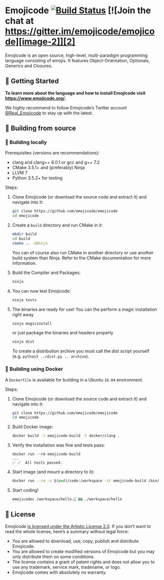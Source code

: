 # Emojicode [![Build Status](https://travis-ci.org/emojicode/emojicode.svg?branch=master)](https://travis-ci.org/emojicode/emojicode) [![Join the chat at https://gitter.im/emojicode/emojicode][image-2]][2]

Emojicode is an open source, high-level, multi-paradigm
programming language consisting of emojis. It features Object-Orientation, Optionals, Generics and Closures.

## 🏁 Getting Started

**To learn more about the language and how to install Emojicode visit https://www.emojicode.org/.**

We highly recommend to follow Emojicode’s Twitter account [@Real\_Emojicode][6] to stay up with the latest.

## 🔨 Building from source

### 🏡 Building locally

Prerequisites (versions are recommendations):

- clang and clang++ 6.0.1 or gcc and g++ 7.2
- CMake 3.5.1+ and (preferably) Ninja
- LLVM 7
- Python 3.5.2+ for testing

Steps:

1. Clone Emojicode (or download the source code and extract it) and navigate
  into it:

   ```sh
   git clone https://github.com/emojicode/emojicode
   cd emojicode
   ```

2. Create a `build` directory and run CMake in it:

   ```sh
   mkdir build
   cd build
   cmake .. -GNinja
   ```

   You can of course also run CMake in another directory or use another build
   system than Ninja. Refer to the CMake documentation for more information.

3. Build the Compiler and Packages:

   ```sh
   ninja
   ```

4. You can now test Emojicode:

   ```sh
   ninja tests
   ```

5. The binaries are ready for use!
   You can the perform a magic installation right away

   ```sh
   ninja magicinstall
   ```

   or just package the binaries and headers properly

   ```sh
   ninja dist
   ```

   To create a distribution archive you must call the dist script yourself
   (e.g. `python3 ../dist.py .. archive`).

### 🐋 Building using Docker

A `Dockerfile` is available for building in a Ubuntu `18.04` environment.

Steps:

1. Clone Emojicode (or download the source code and extract it) and navigate
  into it:

   ```sh
   git clone https://github.com/emojicode/emojicode
   cd emojicode
   ```

2. Build Docker image:

   ```sh
   docker build -t emojicode-build -f docker/clang .
   ```

3. Verify the installation was fine and tests pass:

   ```
   docker run --rm emojicode-build
   ...
   ✅ ✅  All tests passed.
   ```

4. Start image (and mount a directory to it):

   ```sh
   docker run --rm -v $(pwd)/code:/workspace -it emojicode-build /bin/bash
   ```

5. Start coding!

   ```sh
   emojicodec /workspace/hello.🍇 && ./workspace/hello
   ```

## 📃 License

Emojicode [is licensed under the Artistic License 2.0][8].
If you don’t want to read the whole license, here’s a summary without legal force:

- You are allowed to download, use, copy, publish and distribute Emojicode.
- You are allowed to create modified versions of Emojicode but you may only distribute them on some conditions.
-  The license contains a grant of patent rights and does not allow you to use any trademark, service mark, tradename, or logo.
- Emojicode comes with absolutely no warranty.

[2]:	https://gitter.im/emojicode/emojicode?utm_source=badge&utm_medium=badge&utm_campaign=pr-badge&utm_content=badge
[6]:	https://twitter.com/Real_Emojicode
[7]:	https://github.com/emojicode/emojicode/blob/master/0.6.md#help-improving-emojicodes-syntax-
[8]:	LICENSE

[image-1]:	https://app.codeship.com/projects/edbc3220-f394-0134-fad2-66135ababc06/status?branch=master
[image-2]:	https://badges.gitter.im/emojicode/emojicode.svg
